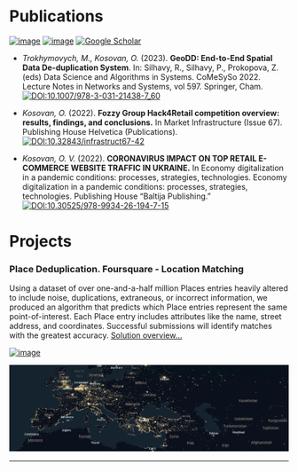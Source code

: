 # Publications

[![image](https://img.shields.io/badge/orcid-A6CE39?style=for-the-badge&logo=orcid&logoColor=white)](https://orcid.org/0000-0002-9790-713X)
[![image](https://img.shields.io/badge/Research_Gate-00CCBB.svg?&style=for-the-badge&logo=ResearchGate&logoColor=white)](https://www.researchgate.net/profile/Oleksandr-Kosovan)
[![Google Scholar](https://img.shields.io/badge/Google%20Scholar-4285F4?style=for-the-badge&logo=google-scholar&logoColor=white)](https://scholar.google.com/citations?user=CvOs8wQAAAAJ&hl=uk)

- *Trokhymovych, M., Kosovan, O.* (2023). **GeoDD: End-to-End Spatial Data De-duplication System**. In: Silhavy, R., Silhavy, P., Prokopova, Z. (eds) Data Science and Algorithms in Systems. CoMeSySo 2022. Lecture Notes in Networks and Systems, vol 597. Springer, Cham. [![DOI:10.1007/978-3-031-21438-7_60](https://zenodo.org/badge/DOI/10.1007/978-3-319-76207-4_15.svg)](https://doi.org/10.1007/978-3-031-21438-7_60)

- *Kosovan, O.* (2022). **Fozzy Group Hack4Retail competition overview: results, findings, and conclusions.** In Market Infrastructure (Issue 67). Publishing House Helvetica (Publications). [![DOI:10.32843/infrastruct67-42](https://zenodo.org/badge/DOI/10.1007/978-3-319-76207-4_15.svg)](https://doi.org/10.32843/infrastruct67-4)

- *Kosovan, O. V.* (2022). **CORONAVIRUS IMPACT ON TOP RETAIL E-COMMERCE WEBSITE TRAFFIC IN UKRAINE.** In Economy digitalization in a pandemic conditions: processes, strategies, technologies. Economy digitalization in a pandemic conditions: processes, strategies, technologies. Publishing House “Baltija Publishing.” [![DOI:10.30525/978-9934-26-194-7-15](https://zenodo.org/badge/DOI/10.1007/978-3-319-76207-4_15.svg)](https://doi.org/10.30525/978-9934-26-194-7-15)


# Projects

### Place Deduplication. Foursquare - Location Matching

Using a dataset of over one-and-a-half million Places entries heavily altered to include noise, duplications, extraneous, or incorrect information, we produced an algorithm that predicts which Place entries represent the same point-of-interest. Each Place entry includes attributes like the name, street address, and coordinates. Successful submissions will identify matches with the greatest accuracy. [Solution overview...](/https://beemind.tech/blog-geodd.html)

[![image](https://img.shields.io/badge/Kaggle-20BEFF?style=for-the-badge&logo=Kaggle&logoColor=white)](https://www.kaggle.com/kosovanolexandr)

<img src="images/place_dd.png?raw=true"/>

---
